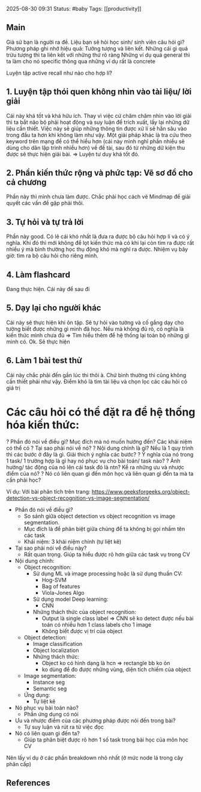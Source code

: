 2025-08-30 09:31
Status: #baby
Tags: [[productivity]]
## Main




Giả sử bạn là người ra đề. Liệu bạn sẽ hỏi học sinh/ sinh viên câu hỏi gì?
Phương pháp ghi nhớ hiệu quả: Tưởng tượng và liên kết. 
Những cái gì quá trừu tượng thì ta liên kết với những thứ rõ ràng
Những ví dụ quá general thì ta làm cho nó specific thông qua những ví dụ rất là concrete

Luyện tập active recall như nào cho hợp lí? 
## 1. Luyện tập thói quen không nhìn vào tài liệu/ lời giải
Cái này khá tốt và khá hữu ích. Thay vì việc cứ chăm chăm nhìn vào lời giải thì ta bắt não bộ phải hoạt động và suy luận để trích xuất, lấy lại những dữ liệu cần thiết. Việc này sẽ giúp những thông tin được xử lí sẽ hằn sâu vào trong đầu ta hơn khi không làm như vậy. 
Một giải pháp khác là tra cứu theo keyword trên mạng để có thể hiểu hơn (cái này mình nghĩ phần nhiều sẽ dùng cho dân lập trình nhiều hơn) về đề tài, sau đó từ những dữ kiện thu được sẽ thực hiện giải bài. => Luyện tư duy khá tốt đó. 
## 2. Phần kiến thức rộng và phức tạp: Vẽ sơ đồ cho cả chương
Phần này thì mình chưa làm được. Chắc phải học cách vẽ Mindmap để giải quyết các vấn đề gặp phải thôi.
## 3. Tự hỏi và tự trả lời
Phần này good. Có lẽ cái khó nhất là đưa ra được bộ câu hỏi hợp lí và có ý nghĩa. Khi đó thì mới không để lọt kiến thức mà có khi lại còn tìm ra được rất nhiều ý mà bình thường học thụ động khó mà nghĩ ra được. 
Nhiệm vụ bây giờ: tìm ra bộ câu hỏi cho riêng mình. 
## 4. Làm flashcard
Đang thực hiện. Cái này để sau đi
## 5. Dạy lại cho người khác
Cái này sẽ thực hiện khi ôn tập. Sẽ tự hỏi vào tường và cố gắng dạy cho tường biết được những gì mình đã học. Nếu mà không đủ rõ, có nghĩa là kiến thức mình chưa đủ => Tìm hiểu thêm để hệ thống lại toàn bộ những gì mình có. Ok. Sẽ thực hiện 
## 6. Làm 1 bài test thử
Cái này chắc phải đến gần lúc thi thôi à. Chứ bình thường thì cũng không cần thiết phải như vậy. Điểm khó là tìm tài liệu và chọn lọc các câu hỏi có giá trị

# Các câu hỏi có thể đặt ra để hệ thống hóa kiến thức: 
? Phần đó nói về điều gì? Mục đích mà nó muốn hướng đến? Các khái niệm có thể có
? Tại sao phải nói về nó? 
? Nội dung chính là gì? Nếu là 1 quy trình thì các bước ở đây là gì. Giải thích ý nghĩa các bước?
? Ý nghĩa của nó trong 1 task/ 1 trường hợp là gì hay nó phục vụ cho bài toán/ task nào? 
? Ảnh hưởng/ tác động của nó lên cái task đó là ntn? Kể ra những ưu và nhược điểm của nó? 
? Nó có liên quan gì đến môn học và liên quan gì đến ta mà ta cần phải học? 

Ví dụ: Với bài phân tích trên trang: https://www.geeksforgeeks.org/object-detection-vs-object-recognition-vs-image-segmentation/ 

- Phần đó nói về điều gì? 
	-	So sánh giữa object detection vs object recognition vs image segmentation. 
	-	Mục đích là để phân biệt giữa chúng để ta không bị gọi nhầm tên các task
	-	Khái niệm: 3 khái niệm chính (tự liệt kê) 
- Tại sao phải nói về điều này? 
	-	Rất quan trọng. Giúp ta hiểu được rõ hơn giữa các task vụ trong CV
- Nội dung chính: 
	- Object recognition:
		- Sử dụng ML và image processing hoặc là sử dụng thuần CV:
			- Hog-SVM
			- Bag of features
			- Viola-Jones Algo
		- Sử dụng model Deep learning:
			- CNN
		- Những thách thức của object recognition: 
			- Output là single class label => CNN sẽ ko detect được nếu bài toán có nhiều hơn 1 class labels cho 1 image
			- Không biết được vị trí của object 
	- Object detection:
		- Image classification
		- Object localization
		- Những thách thức:
			- Object ko có hình dạng là hcn => rectangle bb ko ỏn
			- ko dùng để đo được những vùng, diện tích chiếm của object
	- Image segmentation:
		- Instance seg
		- Semantic seg
	- Ứng dụng: 
		- Tự liệt kê
- Nó phục vụ bài toán nào? 
	- Phần ứng dụng có nói
- Ưu và nhược điểm của các phương pháp được nói đến trong bài? 
	- Tự suy luận và rút ra từ việc đọc
- Nó có liên quan gì đến ta? 
	- Giúp ta phân biệt được rõ hơn 1 số task trong bài học của môn học CV


Nên lấy ví dụ ở các phần breakdown nhỏ nhất (ở mức node lá trong cây phân cấp)

## References
